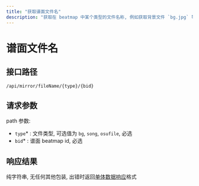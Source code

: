```yaml
---
title: "获取谱面文件名"
description: "获取在 beatmap 中某个类型的文件名称, 例如获取背景文件 `bg.jpg` 等"
---
```


# 谱面文件名

## 接口路径

`/api/mirror/fileName/{type}/{bid}`

## 请求参数

path 参数:

- `type`* : 文件类型, 可选值为 `bg`, `song`, `osufile`, 必选
- `bid`* : 谱面 beatmap id, 必选

## 响应结果

纯字符串, 无任何其他包装, 出错时返回[单体数据响应](../01-README.md#单体数据响应)格式
